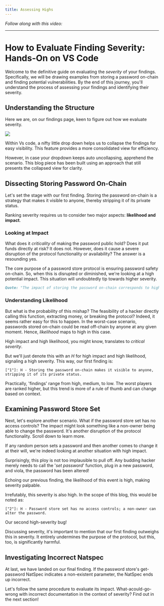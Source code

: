 ```yaml
---
title: Assessing Highs
---
```


_Follow along with this video:_



---

# How to Evaluate Finding Severity: Hands-On on VS Code

Welcome to the definitive guide on evaluating the _severity_ of your findings. Specifically, we will be drawing examples from storing a password on-chain and finding potential vulnerabilities. By the end of this journey, you'll understand the process of assessing your findings and identifying their severity.

## Understanding the Structure

Here we are, on our findings page, keen to figure out how we evaluate severity.

![](https://cdn.videotap.com/uKAm9nbZqqFSb0JpwSD2-30.14.png)

Within Vs code, a nifty little drop down helps us to collapse the findings for easy visibility. This feature provides a more consolidated view for efficiency.

However, in case your dropdown keeps auto uncollapsing, apprehend the scenario. This blog piece has been built using an approach that still presents the collapsed view for clarity.

## Dissecting Storing Password On-Chain

Let's set the stage with our first finding. Storing the password on-chain is a strategy that makes it visible to anyone, thereby stripping it of its private status.

Ranking severity requires us to consider two major aspects: **likelihood and impact**.

### Looking at Impact

What does it _criticality_ of making the password public hold? Does it put funds directly at risk? It does not. However, does it cause a severe disruption of the protocol functionality or availability? The answer is a resounding yes.

The core purpose of a password store protocol is ensuring password safety on-chain. So, when this is disrupted or diminished, we're looking at a high potential impact. This situation will undoubtedly tip towards higher severity.

```markdown
Quote: "The impact of storing the password on-chain corresponds to high severity. It severely disrupts the protocol functionality"
```

### Understanding Likelihood

But what is the probability of this mishap? The feasibility of a hacker directly calling this function, extracting money, or breaking the protocol? Indeed, it seems rather easy for this to happen. In the worst-case scenario, passwords stored on-chain could be read off-chain by anyone at any given moment. Hence, _likelihood_ maps to high in this case.

High impact and high likelihood, you might know, translates to _critical severity_.

But we'll just denote this with an _H_ for high impact and high likelihood, signaling a high severity. This way, our first finding is:

```plaintext
["1"]: H - Storing the password on-chain makes it visible to anyone, stripping it of its private status.
```

Practically, 'findings' range from high, medium, to low. The worst players are ranked higher, but this trend is more of a rule of thumb and can change based on context.

## Examining Password Store Set

Next, let's explore another scenario. What if the password store set has no access controls? The impact might look something like a non-owner being able to change the password. It's another disruption of the protocol functionality. Scroll down to learn more.

If any random person sets a password and then another comes to change it at their will, we're indeed looking at another situation with high impact.

Surprisingly, this ploy is not too implausible to pull off. Any budding hacker merely needs to call the '_set password_' function, plug in a new password, and viola, the password has been altered!

Echoing our previous finding, the likelihood of this event is high, making severity palpable.

Irrefutably, this severity is also high. In the scope of this blog, this would be noted as:

```plaintext
["2"]: H - Password store set has no access controls; a non-owner can alter the password.
```

Our second high-severity bug!

Discussing severity, it's important to mention that our first finding outweighs this in severity. It entirely undermines the purpose of the protocol, but this, too, is significantly harmful.

## Investigating Incorrect Natspec

At last, we have landed on our final finding. If the password store's get-password NatSpec indicates a non-existent parameter, the NatSpec ends up incorrect.

Let's follow the same procedure to evaluate its impact. What-acould-go-wrong with incorrect documentation in the context of severity? Find out in the next section!
